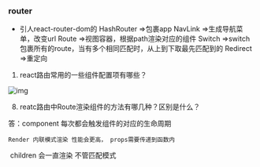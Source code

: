 ### router
- 引人react-router-dom的
    HashRouter =>包裹app
    NavLink =>生成导航菜单，改变url
    Route =>视图容器，根据path渲染对应的组件
    Switch =>switch包裹所有的route，当有多个相同匹配时，从上到下取最先匹配到的
    Redirect =>重定向



1. react路由常用的一些组件配置项有哪些？

![img](file:///C:\Users\张伟\AppData\Local\Temp\ksohtml6828\wps1.jpg)  

8. reatc路由中Route渲染组件的方法有哪几种？区别是什么？

答：component 每次都会触发组件的对应的生命周期 

  	Render 内联模式渲染 性能会更高， props需要传递到函数内

​	children 会一直渲染 不管匹配模式


